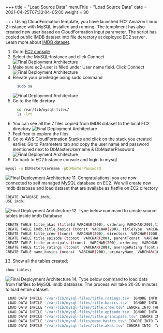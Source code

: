+++
title = "Load Source Data"
menuTitle = "Load Source Data"
date = 2021-04-25T07:33:04-05:00
weight = 30

+++
Using CloudFormation template, you have launched EC2 Amazon Linux 2 instance with MySQL installed and running. The templment has also created new user based on CloudFormation input parameter.
The script has copied public IMDB dataset into file derectory at deployed EC2 server .
Learn more about [IMDB dataset](https://www.imdb.com/interfaces/).

 1. Go to [EC2 console](https://console.aws.amazon.com/ec2/v2/home?region=us-east-1#Instances:instanceState=running)
 2. Select the MySQL-Instance and click Connect
    ![Final Deployment Architecture](/images/migration9.jpg)
 3. Make sure ec2-user is filled under User name field. Click Connect
    ![Final Deployment Architecture](/images/migration10.jpg)
 4. Elevate your priviledge using sudo command
    ```bash
      sudo su
    ```
    ![Final Deployment Architecture](/images/migration11.jpg)
 5. Go to the file diretory
    ```bash
      cd /var/lib/mysql-files/
      ls -lrt
    ```
 6. You can see all the 7 files copied from IMDB dataset to the local EC2 directory
    ![Final Deployment Architecture](/images/migration12.jpg)
 8. Feel free to explore the files.
 9. Go to AWS CloudFormation [Stacks](https://console.aws.amazon.com/cloudformation/home?region=us-east-1#/stacks?filteringStatus=active&filteringText=&viewNested=true&hideStacks=false) and click on the stack you created earlier. Go to Parameters tab and copy the user name and password mentioned next to DbMasterUsername & DbMasterPassword
   ![Final Deployment Architecture](/images/migration13.jpg)
10. Go back to EC2 Instance console and login to mysql
  ```bash
  mysql -u DbMasterUsername -pDbMasterPassword
  ```
   ![Final Deployment Architecture](/images/migration14.jpg)
11. Congratulations! you are now connected to self managed MySQL database on EC2. We will create new imdb database and load dataset that are availabe as flatfile on EC2 directory
  ```bash
  CREATE DATABASE imdb;
  USE imdb;
  ```
   ![Final Deployment Architecture](/images/migration15.jpg)
12. Type below command to create source tables inside imdb Database
   ```bash
   CREATE TABLE title_akas (titleId VARCHAR(200), ordering VARCHAR(200),title VARCHAR(1000), region VARCHAR(1000), language VARCHAR(1000), types VARCHAR(1000),attributes VARCHAR(1000),isOriginalTitle VARCHAR(5),primary key (titleId, ordering));
   CREATE TABLE imdb.title_basics (tconst  VARCHAR(200), titleType  VARCHAR(1000),primaryTitle  VARCHAR(1000), originalTitle  VARCHAR(1000), isAdult  VARCHAR(1000), startYear  VARCHAR(1000),endYear  VARCHAR(1000),runtimeMinutes  VARCHAR(1000),genres  VARCHAR(1000),primary key (tconst));
   CREATE TABLE title_crew (tconst  VARCHAR(200), directors  VARCHAR(1000),writers  VARCHAR(1000),primary key (tconst));
   CREATE TABLE title_episode (tconst  VARCHAR(200), parentTconst  VARCHAR(1000),seasonNumber  integer, episodeNumber  integer,primary key (tconst));
   CREATE TABLE title_principals (tconst  VARCHAR(200), ordering  VARCHAR(200),nconst  VARCHAR(200), category  VARCHAR(1000), job  VARCHAR(1000), characters  VARCHAR(1000),primary key (tconst,ordering,nconst));
   CREATE TABLE title_ratings (tconst  VARCHAR(200), averageRating float,numVotes  integer,primary key (tconst));
   CREATE TABLE name_basics (nconst  VARCHAR(200), primaryName  VARCHAR(1000),birthYear  VARCHAR(1000), deathYear  VARCHAR(1000), primaryProfession  VARCHAR(1000), knownForTitles VARCHAR(1000),primary key (nconst));
   ```
13. Show all the tables created;
   ```bash
   show tables;
   ```
   ![Final Deployment Architecture](/images/migration16.jpg)
14. Type below command to load data from flatfiles to MySQL imdb database. The process will take 20-30 minutes to load entire dataset.
  ```bash
   LOAD DATA INFILE '/var/lib/mysql-files/title.ratings.tsv' IGNORE INTO TABLE imdb.title_ratings FIELDS TERMINATED BY '\t'  IGNORE 1 LINES;
   LOAD DATA INFILE '/var/lib/mysql-files/title.basics.tsv'  IGNORE INTO TABLE imdb.title_basics FIELDS TERMINATED BY '\t'  IGNORE 1 LINES;
   LOAD DATA INFILE '/var/lib/mysql-files/title.crew.tsv' IGNORE INTO TABLE imdb.title_crew FIELDS TERMINATED BY '\t'  IGNORE 1 LINES;
   LOAD DATA INFILE '/var/lib/mysql-files/title.episode.tsv' IGNORE INTO TABLE imdb.title_episode FIELDS TERMINATED BY '\t'  IGNORE 1 LINES;
   LOAD DATA INFILE '/var/lib/mysql-files/title.principals.tsv' IGNORE INTO TABLE imdb.title_principals FIELDS TERMINATED BY '\t'  IGNORE 1 LINES; 
   LOAD DATA INFILE '/var/lib/mysql-files/name.basics.tsv' IGNORE INTO TABLE imdb.name_basics FIELDS TERMINATED BY '\t'  IGNORE 1 LINES;
   LOAD DATA INFILE '/var/lib/mysql-files/title.akas.tsv' IGNORE INTO  TABLE imdb.title_akas FIELDS TERMINATED BY '\t'  IGNORE 1 LINES;
   ```
